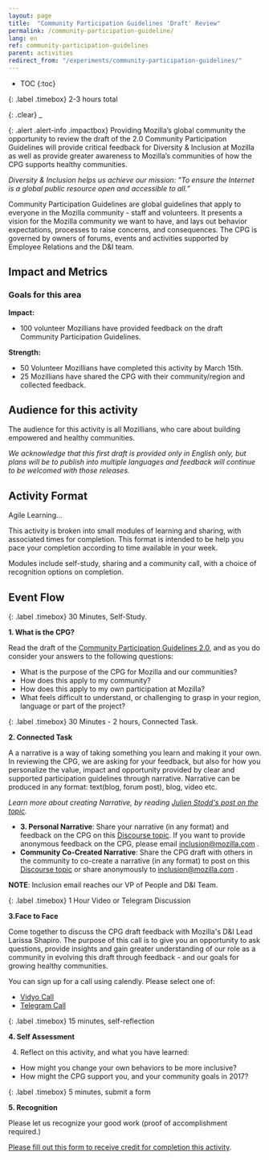 ```yaml
---
layout: page
title:  "Community Participation Guidelines 'Draft' Review"
permalink: /community-participation-guideline/
lang: en
ref: community-participation-guidelines
parent: activities
redirect_from: "/experiments/community-participation-guidelines/"
---
```


* TOC
{:toc}

{: .label .timebox}
<span class="glyphicon glyphicon-time" aria-hidden="true"></span> 2-3 hours total

{: .clear}
_

{: .alert .alert-info .impactbox}
<span class="glyphicon glyphicon-ok-circle" aria-hidden="true"></span>Providing Mozilla’s global community the opportunity to review the draft of the 2.0 Community Participation Guidelines will provide critical feedback for Diversity & Inclusion at Mozilla as well as provide greater awareness to Mozilla’s communities of how the CPG supports healthy communities.

*Diversity & Inclusion helps us achieve our mission: 
”To ensure the Internet is a global public resource open and accessible to all.”*

Community Participation Guidelines are global guidelines that apply to everyone in the Mozilla community - staff and volunteers.   It presents a vision for the Mozilla community we want to have, and lays out behavior expectations, processes to raise concerns, and consequences.  The CPG is governed by owners of forums, events and activities supported by Employee Relations and the D&I team.


## Impact and Metrics




### Goals for this area

__Impact:__

* 100 volunteer Mozillians have provided feedback on the draft Community Participation Guidelines.

__Strength:__

* 50 Volunteer Mozillians have completed this activity by March 15th.
* 25 Mozillians have shared the CPG with their community/region and collected feedback.

## Audience for this activity

The audience for this activity is all Mozillians, who care about building empowered and healthy communities. 

*We acknowledge that this first draft is provided only in English only, but plans will be to publish into multiple languages and feedback will continue to be welcomed with those releases.*

## Activity Format

Agile Learning...

This activity is broken into small modules of learning and sharing, with associated times for completion.  This format is intended to be help you pace your completion according to time available in your week.

Modules include self-study, sharing and a community call, with a choice of recognition options on completion.

## Event Flow

{: .label .timebox}
<span class="glyphicon glyphicon-time" aria-hidden="true"></span> 30 Minutes, Self-Study.

**1. What is the CPG?**

 Read the draft of the [Community Participation Guidelines 2.0](https://docs.google.com/document/d/1sElGXuZ0W31iPshvmj0CR2f6woF6V8wqrrJHzJ0pnpU/edit#heading=h.rf21kwgxk0hb), and as you do consider your answers to the following questions:

* What is the purpose of the CPG for Mozilla and our communities?
* How does this apply to my community?
* How does this apply to my own participation at Mozilla?
* What feels difficult to understand, or challenging to grasp in your region, language or part of the project?


{: .label .timebox}
<span class="glyphicon glyphicon-time" aria-hidden="true"></span> 30 Minutes - 2 hours, Connected Task.

**2. Connected Task**

 A a narrative is a way of taking something you learn and making it your own. In reviewing the CPG, we are asking for your feedback, but also for how you personalize the value, impact and opportunity provided by clear and supported participation guidelines through narrative.  Narrative can be produced in any format: text(blog, forum post), blog, video etc.

*Learn more about creating Narrative, by reading [Julien Stodd's post on the topic](https://julianstodd.wordpress.com/2013/08/06/narrative/).*

* **3. Personal Narrative**: Share your narrative (in any format) and feedback on the CPG on this [Discourse topic]().  If you want to provide anonymous feedback on the CPG, please email inclusion@mozilla.com .
* **Community Co-Created Narrative**: Share the CPG draft with others in the community to co-create a narrative (in any format) to post on this [Discourse topic]() or share anonymously to inclusion@mozilla.com .

**NOTE**: Inclusion email reaches our VP of People and D&I Team.

{: .label .timebox}
<span class="glyphicon glyphicon-time" aria-hidden="true"></span> 1 Hour Video or Telegram Discussion


**3.Face to Face**

Come together to discuss the CPG draft feedback with Mozilla's D&I Lead Larissa Shapiro.  The purpose of this call is to give you an opportunity to ask questions, provide insights and gain greater understanding of our role as a community in evolving this draft through feedback - and our goals for growing healthy communities.

You can sign up for a call using calendly.  Please select one of:

* [Vidyo Call]()
* [Telegram Call]()

{: .label .timebox}
<span class="glyphicon glyphicon-time" aria-hidden="true"></span> 
15 minutes, self-reflection

**4. Self Assessment**

4. Reflect on this activity, and what you have learned:

* How might you change your own behaviors to be more inclusive?
* How might the CPG support you, and your community goals in 2017?

{: .label .timebox}
<span class="glyphicon glyphicon-time" aria-hidden="true"></span> 
5 minutes, submit a form

**5. Recognition**

 Please let us recognize your good work (proof of accomplishment required.)

[Please fill out this form  to receive credit for completion this activity](https://docs.google.com/a/mozilla.com/forms/d/e/1FAIpQLSfXbZrra9m4V6Rf_8wKHuWRkeB6nVwaGhwrgWPibZc1uAqtXA/viewform).




